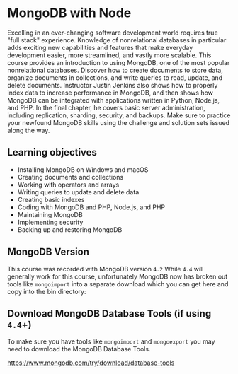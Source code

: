# MongoDB with Node

Excelling in an ever-changing software development world requires true "full stack" experience. Knowledge of nonrelational databases in particular adds exciting new capabilities and features that make everyday development easier, more streamlined, and vastly more scalable. This course provides an introduction to using MongoDB, one of the most popular nonrelational databases. Discover how to create documents to store data, organize documents in collections, and write queries to read, update, and delete documents. Instructor Justin Jenkins also shows how to properly index data to increase performance in MongoDB, and then shows how MongoDB can be integrated with applications written in Python, Node.js, and PHP. In the final chapter, he covers basic server administration, including replication, sharding, security, and backups. Make sure to practice your newfound MongoDB skills using the challenge and solution sets issued along the way.

## Learning objectives
- Installing MongoDB on Windows and macOS
- Creating documents and collections
- Working with operators and arrays
- Writing queries to update and delete data
- Creating basic indexes
- Coding with MongoDB and PHP, Node.js, and PHP
- Maintaining MongoDB
- Implementing security
- Backing up and restoring MongoDB

## MongoDB Version

This course was recorded with MongoDB version `4.2` While `4.4` will generally work for this course, unfortunately MongoDB now has broken out tools like `mongoimport` into a separate download which you can get here and copy into the bin directory:

## Download MongoDB Database Tools (if using `4.4`+)

To make sure you have tools like `mongoimport` and `mongoexport` you may need to download the MongoDB Database Tools.

https://www.mongodb.com/try/download/database-tools
